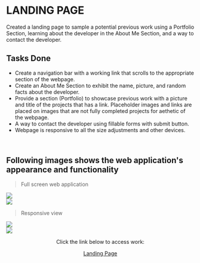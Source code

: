 # LANDING PAGE

Created a landing page to sample a potential previous work using a Portfolio Section, learning about the developer in the About Me Section, and a way to contact the developer.

## Tasks Done
* Create a navigation bar with a working link that scrolls to the appropriate section of the webpage.
* Create an About Me Section to exhibit the name, picture, and random facts about the developer.
* Provide a section (Portfolio) to showcase previous work with a picture and title of the projects that has a link. Placeholder images and links are placed on images that are not fully completed projects for aethetic of the webpage.
* A way to contact the developer using fillable forms with submit button.
* Webpage is responsive to all the size adjustments and other devices. 

<br>

## Following images shows the web application's appearance and functionality

> Full screen web application

<img src="landing-page-wide.png">

<br>

<img src="/Users/itsdenmac/Desktop/landing_page/images/landing-page-wide-01.png">

<br>

>Responsive view

<img src="/Users/itsdenmac/Desktop/landing_page/images/landing-page-narrow.png">

<br>

<img src="/Users/itsdenmac/Desktop/landing_page/images/landing-page-narrow-01.png">

<br>

<p align="center">
Click the link below to access work:
</p>

<p align="center">
<a href="#">Landing Page</a>
</p>


